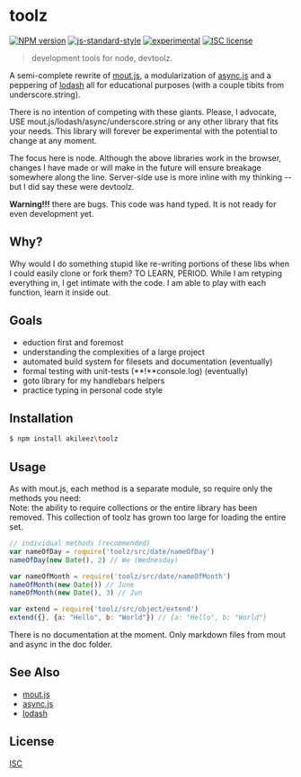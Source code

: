 # toolz
[![NPM version][npm-image]][npm-url]
[![js-standard-style][standard-image]][standard-url]
[![experimental][stability-image]][stability-url]
[![ISC license][license-img]][license-url]

> development tools for node, devtoolz. 

A semi-complete rewrite of [mout.js](http://moutjs.com), a modularization of [async.js](https://github.com/caolan/async) and a peppering of [lodash](https://lodash.com) all for educational purposes (with a couple tibits from underscore.string). 

There is no intention of competing with these giants. Please, I advocate, USE mout.js/lodash/async/underscore.string or any other library that fits your needs. This library will forever be experimental with the potential to change at any moment. 

The focus here is node. Although the above libraries work in the browser, changes I have made or will make in the future will ensure breakage somewhere along the line. Server-side use is more inline with my thinking -- but I did say these were devtoolz. 

**Warning!!!** there are bugs. This code was hand typed. It is not ready for even development yet.

## Why?
Why would I do something stupid like re-writing portions of these libs when I could easily clone or fork them? TO LEARN, PERIOD. While I am retyping everything in, I get intimate with the code. I am able to play with each function, learn it inside out.

## Goals

- eduction first and foremost
- understanding the complexities of a large project
- automated build system for filesets and documentation (eventually)
- formal testing with unit-tests (**!**console.log) (eventually)
- goto library for my handlebars helpers 
- practice typing in personal code style

## Installation
```bash
$ npm install akileez\toolz
```

## Usage
As with mout.js, each method is a separate module, so require only the methods you need:   
Note: the ability to require collections or the entire library has been removed. This collection
of toolz has grown too large for loading the entire set.

```js
// individual methods (recommended)
var nameOfDay = require('toolz/src/date/nameOfDay')
nameOfDay(new Date(), 2) // We (Wednesday)

var nameOfMonth = require('toolz/src/date/nameOfMonth')
nameOfMonth(new Date()) // June
nameOfMonth(new Date(), 3) // Jun

var extend = require('toolz/src/object/extend')
extend({}, {a: "Hello", b: "World"}) // {a: "Hello", b: "World"}

```
There is no documentation at the moment. Only markdown files from mout and async in the doc folder. 


## See Also
- [mout.js](http://moutjs.com)
- [async.js](https://github.com/caolan/async)
- [lodash](https://lodash.com)

## License
[ISC](https://tldrlegal.com/license/ISC-license)

[npm-image]: https://img.shields.io/npm/v/toolz.svg?style=flat-square
[npm-url]: https://npmjs.org/package/toolz
[standard-image]: https://img.shields.io/badge/code%20style-standard-brightgreen.svg?style=flat-square
[standard-url]: https://github.com/feross/standard
[stability-image]: https://img.shields.io/badge/stability-experimental-orange.svg?style=flat-square
[stability-url]: https://github.com/akileez/toolz
[license-img]: https://img.shields.io/badge/license-ISC-blue.svg?style=flat-square
[license-url]: https://github.com/akileez/toolz/blob/master/license.md

